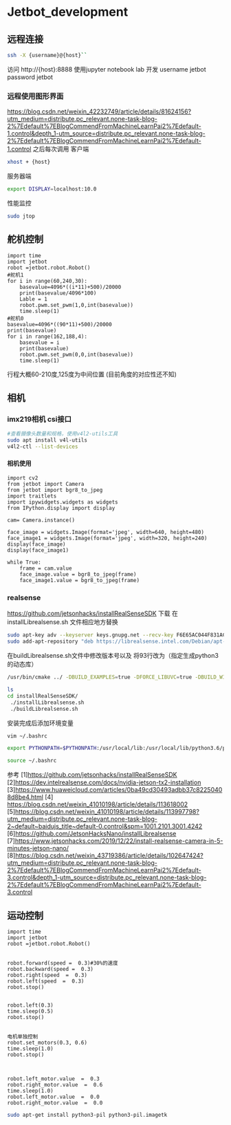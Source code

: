 # Jetbot_development

## 远程连接

```bash
ssh -X {username}@{host}``
```
访问 http://{host}:8888 使用jupyter notebook lab 开发
username  jetbot
password   jetbot
### 远程使用图形界面
https://blog.csdn.net/weixin_42232749/article/details/81624156?utm_medium=distribute.pc_relevant.none-task-blog-2%7Edefault%7EBlogCommendFromMachineLearnPai2%7Edefault-1.control&depth_1-utm_source=distribute.pc_relevant.none-task-blog-2%7Edefault%7EBlogCommendFromMachineLearnPai2%7Edefault-1.control
之后每次调用
客户端
```bash
xhost + {host}
```
服务器端
```bash
export DISPLAY=localhost:10.0
```
性能监控
```bash
sudo jtop
```
## 舵机控制
```python3
import time 
import jetbot
robot =jetbot.robot.Robot()
#舵机1
for i in range(60,240,30):
    basevalue=4096*((i*11)+500)/20000
    print(basevalue/4096*100)
    Lable = 1
    robot.pwm.set_pwm(1,0,int(basevalue)) 
    time.sleep(1)
#舵机0
basevalue=4096*((90*11)+500)/20000
print(basevalue)
for i in range(162,188,4):
    basevalue = i
    print(basevalue)
    robot.pwm.set_pwm(0,0,int(basevalue))
    time.sleep(1)
```

行程大概60-210度,125度为中间位置 (目前角度的对应性还不知)
## 相机
### imx219相机 csi接口
```bash
#查看摄像头数量和规格，使用v4l2-utils工具
sudo apt install v4l-utils 
v4l2-ctl --list-devices
```
#### 相机使用
```python3
import cv2
from jetbot import Camera
from jetbot import bgr8_to_jpeg
import traitlets
import ipywidgets.widgets as widgets
from IPython.display import display

cam= Camera.instance()

face_image = widgets.Image(format='jpeg', width=640, height=480)
face_image1 = widgets.Image(format='jpeg', width=320, height=240)
display(face_image)
display(face_image1)

while True:
    frame = cam.value
    face_image.value = bgr8_to_jpeg(frame)
    face_image1.value = bgr8_to_jpeg(frame)

```
### realsense
https://github.com/jetsonhacks/installRealSenseSDK 下载
在installLibrealsense.sh 文件相应地方替换
```bash
sudo apt-key adv --keyserver keys.gnupg.net --recv-key F6E65AC044F831AC80A06380C8B3A55A6F3EFCDE || sudo apt-key adv --keyserver hkp://keyserver.ubuntu.com:80 --recv-key F6E65AC044F831AC80A06380C8B3A55A6F3EFCDE
sudo add-apt-repository "deb https://librealsense.intel.com/Debian/apt-repo bionic main" -u
```
在buildLibrealsense.sh文件中修改版本号以及
 将93行改为（指定生成python3的动态库）
 ```bash
/usr/bin/cmake ../ -DBUILD_EXAMPLES=true -DFORCE_LIBUVC=true -DBUILD_WITH_CUDA="$USE_CUDA" -DCMAKE_BUILD_TYPE=release -DBUILD_PYTHON_BINDINGS=bool:true -DPYTHON_EXECUTABLE=/usr/bin/python3
 ```
```bash
ls
cd installRealSenseSDK/
 ./installLibrealsense.sh 
 ./buildLibrealsense.sh 
```
安装完成后添加环境变量 
```bash
vim ~/.bashrc

export PYTHONPATH=$PYTHONPATH:/usr/local/lib:/usr/local/lib/python3.6/pyrealsense2

source ~/.bashrc
```
参考
[1]https://github.com/jetsonhacks/installRealSenseSDK
[2]https://dev.intelrealsense.com/docs/nvidia-jetson-tx2-installation 
[3]https://www.huaweicloud.com/articles/0ba49cd30493adbb37c82250408d8be4.html
[4] https://blog.csdn.net/weixin_41010198/article/details/113618002
[5]https://blog.csdn.net/weixin_41010198/article/details/113997798?utm_medium=distribute.pc_relevant.none-task-blog-2~default~baidujs_title~default-0.control&spm=1001.2101.3001.4242
[6]https://github.com/JetsonHacksNano/installLibrealsense
[7]https://www.jetsonhacks.com/2019/12/22/install-realsense-camera-in-5-minutes-jetson-nano/
[8]https://blog.csdn.net/weixin_43719386/article/details/102647424?utm_medium=distribute.pc_relevant.none-task-blog-2%7Edefault%7EBlogCommendFromMachineLearnPai2%7Edefault-3.control&depth_1-utm_source=distribute.pc_relevant.none-task-blog-2%7Edefault%7EBlogCommendFromMachineLearnPai2%7Edefault-3.control
## 运动控制
```python3
import time 
import jetbot
robot =jetbot.robot.Robot()


robot.forward(speed =  0.3)#30%的速度
robot.backward(speed =  0.3)
robot.right(speed  =  0.3)
robot.left(speed  =  0.3)
robot.stop()


robot.left(0.3)
time.sleep(0.5)
robot.stop()


电机单独控制
robot.set_motors(0.3, 0.6)
time.sleep(1.0)
robot.stop()



robot.left_motor.value  =  0.3
robot.right_motor.value  =  0.6
time.sleep(1.0)
robot.left_motor.value  =  0.0
robot.right_motor.value  =  0.0
```

```bash
sudo apt-get install python3-pil python3-pil.imagetk
```
